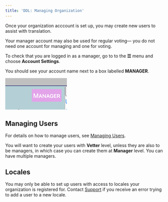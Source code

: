 ```yaml
---
title: 'DDL: Managing Organization'
---
```


Once your organization acccount is set up, you may create new users to assist with translation.

Your manager account may also be used for regular voting— you do not need one account for managing and one for voting.

To check that you are logged in as a manager, go to to the **☰** menu and choose **Account Settings**.

You should see your account name next to a box labelled **MANAGER**.

![Image of the edge of a square box, labelled “Manager”.](./manager-chit.png)

## Managing Users

For details on how to manage users, see [Managing Users].

You will want to create your users with **Vetter** level, unless they are also to be managers, in which case you can create them at **Manager** level. You can have multiple managers.

## Locales

You may only be able to set up users with access to locales your organization is registered for.  Contact [Support] if you receive an error trying to add a user to a new locale.

[Managing Users]: /index/survey-tool/managing-users
[Support]: /translation/ddl/#support
